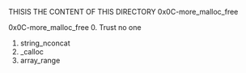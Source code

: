 THISIS THE CONTENT OF THIS DIRECTORY 0x0C-more_malloc_free

0x0C-more_malloc_free
0. Trust no one
1. string_nconcat
2. _calloc
3. array_range
